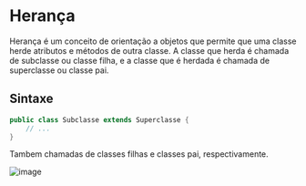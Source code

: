 # Herança

Herança é um conceito de orientação a objetos que permite que uma classe herde atributos e métodos de outra classe. A classe que herda é chamada de subclasse ou classe filha, e a classe que é herdada é chamada de superclasse ou classe pai.

## Sintaxe

```java
public class Subclasse extends Superclasse {
    // ...
}
```

Tambem chamadas de classes filhas e classes pai, respectivamente.

![image](https://github.com/JaaumG/Aulas-Java/assets/87271192/3f1f8594-5080-47f2-848c-7c97a1ddd617)

